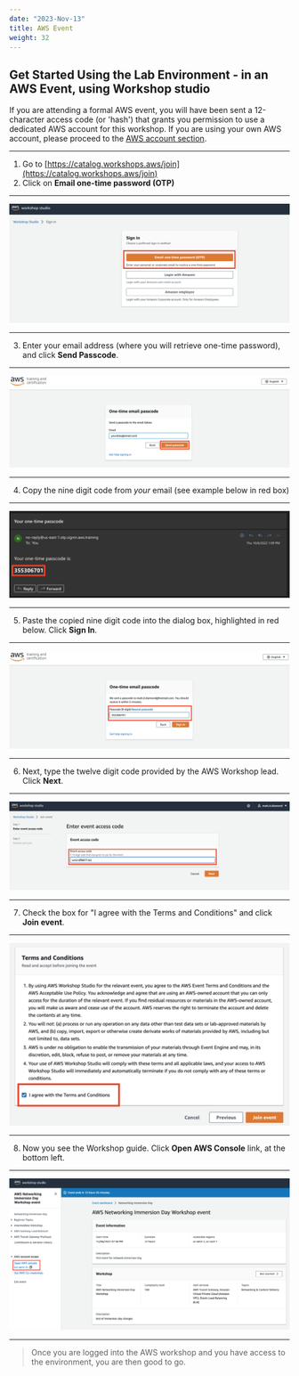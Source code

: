 ```yaml
---
date: "2023-Nov-13"
title: AWS Event
weight: 32
---
```


## Get Started Using the Lab Environment - in an AWS Event, using Workshop studio

If you are attending a formal AWS event, you will have been sent a 12-character access code (or 'hash') that grants you permission to use a dedicated AWS account for this workshop.
If you are using your own AWS account, please proceed to the [AWS account section](../aws-acc).

---

1. Go to [https://catalog.workshops.aws/join](https://catalog.workshops.aws/join)
2. Click on **Email one-time password (OTP)** 

---

![Sign in workshop studio](/static/15-prerequisites/prereq/ws/beg-ws-otp.png)

---

3. Enter your email address (where you will retrieve one-time password), and click **Send Passcode**.

---

![Send Passcode email entry](/static/15-prerequisites/prereq/ws/beg-ws-email.png)

---

4. Copy the nine digit code from *your* email (see example below in red box)

---

![email example](/static/15-prerequisites/prereq/ws/beg-ws-email-code.png)

---

5. Paste the copied nine digit code into the dialog box, highlighted in red below. Click **Sign In**.

---

![one-time passcode entry](/static/15-prerequisites/prereq/ws/beg-ws-otp-entry.png)

---

6. Next, type the twelve digit code provided by the AWS Workshop lead. Click **Next**.

---

  ![event access code entry](/static/15-prerequisites/prereq/ws/beg-ws-enter-code.png)

---

7. Check the box for "I agree with the Terms and Conditions" and click **Join event**.

---

  ![terms and conditions agreement](/static/15-prerequisites/prereq/ws/beg-ws-tc.png)

---

8. Now you see the Workshop guide. Click **Open AWS Console** link, at the bottom left.

---

![Workshop guide page](/static/15-prerequisites/prereq/ws/beg-ws-open-console.png)

---

> Once you are logged into the AWS workshop and you have access to the environment, you are then good to go.